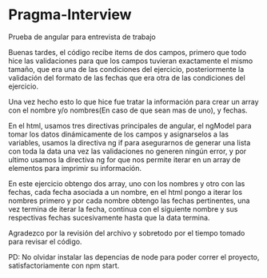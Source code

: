 # Pragma-Interview
Prueba de angular para entrevista de trabajo

Buenas tardes, el código recibe items de dos campos, primero que todo hice las validaciones para que los campos tuvieran exactamente el mismo tamaño, que era una de las condiciones del ejercicio, posteriormente la validación del formato de las fechas que era otra de las condiciones del ejercicio. 

Una vez hecho esto lo que hice fue tratar la información para crear un array con el nombre y/o nombres(En caso de que sean mas de uno), y fechas. 

En el html, usamos tres directivas principales de angular, el ngModel para tomar los datos dinámicamente de los campos y asignarselos a las variables, usamos la directiva ng if para asegurarnos de generar una lista con toda la data una vez las validaciones no generen ningún error, y por ultimo usamos la directiva ng for que nos permite iterar en un array de elementos para imprimir su información. 
      
En este ejercicio obtengo dos array, uno con los nombres y otro con las fechas, cada fecha asociada a un nombre, en el html pongo a iterar los nombres primero y por cada nombre obtengo las fechas pertinentes, una vez termina de iterar la fecha, continua con el siguiente nombre y sus respectivas fechas sucesivamente hasta que la data termina. 
    
Agradezco por la revisión del archivo y sobretodo por el tiempo tomado para revisar el código.

PD: No olvidar instalar las depencias de node para poder correr el proyecto, satisfactoriamente con npm start.
